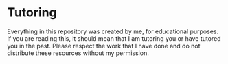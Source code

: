 # Tutoring

Everything in this repository was created by me, for educational purposes. If you are reading this, it should mean that I am tutoring you or have tutored you in the past. Please respect the work that I have done and do not distribute these resources without my permission.

